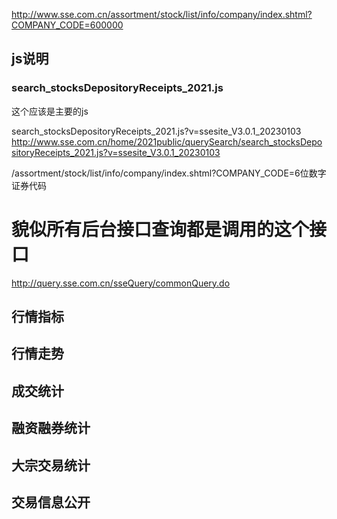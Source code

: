 http://www.sse.com.cn/assortment/stock/list/info/company/index.shtml?COMPANY_CODE=600000


## js说明
### search_stocksDepositoryReceipts_2021.js
这个应该是主要的js

search_stocksDepositoryReceipts_2021.js?v=ssesite_V3.0.1_20230103
http://www.sse.com.cn/home/2021public/querySearch/search_stocksDepositoryReceipts_2021.js?v=ssesite_V3.0.1_20230103


/assortment/stock/list/info/company/index.shtml?COMPANY_CODE=6位数字证券代码



# 貌似所有后台接口查询都是调用的这个接口
http://query.sse.com.cn/sseQuery/commonQuery.do

## 行情指标

## 行情走势

## 成交统计

## 融资融券统计

## 大宗交易统计

## 交易信息公开